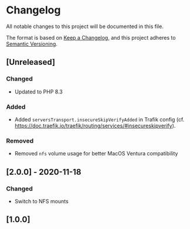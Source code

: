 # Changelog

All notable changes to this project will be documented in this file.

The format is based on [Keep a Changelog](https://keepachangelog.com/en/1.0.0/),
and this project adheres to [Semantic Versioning](https://semver.org/spec/v2.0.0.html).

## [Unreleased]

### Changed

- Updated to PHP 8.3

### Added

- Added `serversTransport.insecureSkipVerifyAdded` in Trafik config (cf.
  <https://doc.traefik.io/traefik/routing/services/#insecureskipverify>).

### Removed

- Removed `nfs` volume usage for better MacOS Ventura compatibility

## [2.0.0] - 2020-11-18

### Changed

- Switch to NFS mounts

## [1.0.0]
